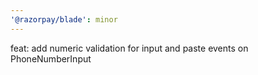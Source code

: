 ```yaml
---
'@razorpay/blade': minor
---
```


feat: add numeric validation for input and paste events on PhoneNumberInput
